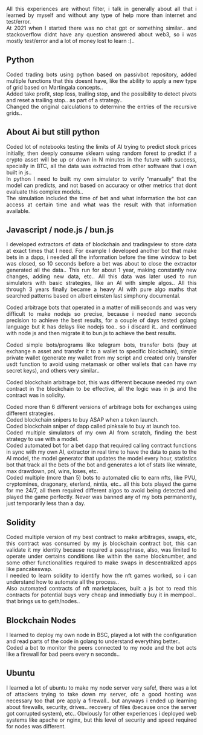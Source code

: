 <div style="text-align: justify">

 All this experiences are without filter, i talk in generally about all that i learned by myself and without any type of help more than internet and test/error.<br>
At 2021 when I started there was no chat gpt or something similar.. and stackoverflow didnt have any question answered about web3, so i was mostly test/error and a lot of money lost to learn :)..

## Python
Coded trading bots using python based on passivbot repository, added multiple functions that this doesnt have, like the ability to apply a new type of grid based on Martingala concepts..<br>
Added take profit, stop loss, trailing stop, and the possibility to detect pivots and reset a trailing stop.. as part of a strategy..<br>
Changed the original calculations to determine the entries of the recursive grids..<br>

## About Ai but still python
Coded lot of notebooks testing the limits of AI trying to predict stock prices initially, then deeply consume sklearn using random forest to predict if a crypto asset will be up or down in N minutes in the future with success, specially in BTC, all the data was extracted from other software that i own built in js..<br>
In python I need to built my own simulator to verify "manually" that the model can predicts, and not based on accuracy or other metrics that dont evaluate this complex models..<br>
The simulation included the time of bet and what information the bot can access at certain time and what was the result with that information available.

## Javascript / node.js / bun.js
I developed extractors of data of blockchain and tradingview to store data at exact times that I need. For example I developed another bot that make bets in a dapp, i needed all the information before the time window to bet was closed, so 10 seconds before a bet was about to close the extractor generated all the data..
This run for about 1 year, making constantly new changes, adding new data, etc..
All this data was later used to run simulators with basic strategies, like an AI with simple algos..
All this through 3 years finally became a heavy AI with pure algo maths that searched patterns based on albert einsten last simphony documental.

Coded arbitrage bots that operated in a matter of milliseconds and was very difficult to make nodejs so precise, because i needed nano seconds precision to achieve the best results, for a couple of days tested golang language but it has delays like nodejs too.. so i discard it.. and continued with node js and then migrate it to bun.js to achieve the best results.

Coded simple bots/programs like telegram bots, transfer bots (buy at exchange n asset and transfer it to a wallet to specific blockchain), simple private wallet (generate my wallet from my script and created only transfer usdt function to avoid using metamask or other wallets that can have my secret keys), and others very similar..

Coded blockchain arbitrage bot, this was different because needed my own contract in the blockchain to be effective, all the logic was in js and the contract was in solidity.<br>

Coded more than 6 different versions of arbitrage bots for exchanges using different strategies.<br>
Coded blockchain snipers to buy ASAP when a token launch.<br>
Coded blockchain sniper of dapp called pinksale to buy at launch too.<br>
Coded multiple simulators of my own AI from scratch, finding the best strategy to use with a model.<br>
Coded automated bot for a bet dapp that required calling contract functions in sync with my own AI, extractor in real time to have the data to pass to the AI model, the model generator that updates the model every hour, statistics bot that track all the bets of the bot and generates a lot of stats like winrate, max drawdown, pnl, wins, loses, etc.<br>
Coded multiple (more than 5) bots to automated clic to earn nfts, like PVU, cryptomines, dragonary, eterland, nintia, etc.. all this bots played the game for me 24/7, all them required different algos to avoid being detected and played the game perfectly. Never was banned any of my bots permanently, just temporarily less than a day.

## Solidity
Coded multiple version of my best contract to make arbitrages, swaps, etc, this contract was consumed by my js blockchain contract bot, this can validate it my identity because required a passphrase, also, was limited to operate under certains conditions like within the same blocknumber, and some other functionalities required to make swaps in descentralized apps like pancakeswap.<br>
I needed to learn solidity to identify how the nft games worked, so i can understand how to automate all the process..<br>
Also automated contracts of nft marketplaces, built a js bot to read this contracts for potential buys very cheap and inmediatly buy it in mempool.. that brings us to geth/nodes..

## Blockchain Nodes
I learned to deploy my own node in BSC, played a lot with the configuration and read parts of the code in golang to understand everything better..<br>
Coded a bot to monitor the peers connected to my node and the bot acts like a firewall for bad peers every n seconds..

## Ubuntu
I learned a lot of ubuntu to make my node server very safe!, there was a lot of attackers trying to take down my server, ofc a good hosting was necessary too that pre apply a firewall.. but anyways i ended up learning about firewalls, security, drives.. recovery of files (because once the server got corrupted system), etc..
Obviously for other experiences i deployed web systems like apache or nginx, but this level of security and speed required for nodes was different.

</div>
